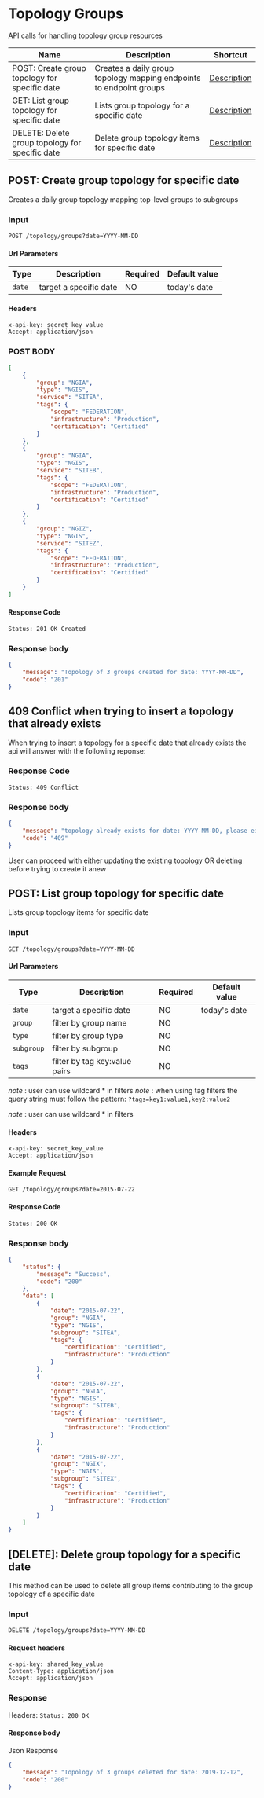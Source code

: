 # Topology Groups

API calls for handling topology group resources

| Name                                            | Description                                                         | Shortcut                     |
| ----------------------------------------------- | ------------------------------------------------------------------- | ---------------------------- |
| POST: Create group topology for specific date   | Creates a daily group topology mapping endpoints to endpoint groups | <a href="#1">Description</a> |
| GET: List group topology for specific date      | Lists group topology for a specific date                            | <a href="#2">Description</a> |
| DELETE: Delete group topology for specific date | Delete group topology items for specific date                       | <a href="#3">Description</a> |

<a id="1"></a>

## POST: Create group topology for specific date

Creates a daily group topology mapping top-level groups to subgroups

### Input

```
POST /topology/groups?date=YYYY-MM-DD
```

#### Url Parameters

| Type   | Description            | Required | Default value |
| ------ | ---------------------- | -------- | ------------- |
| `date` | target a specific date | NO       | today's date  |

#### Headers

```
x-api-key: secret_key_value
Accept: application/json
```

### POST BODY

```json
[
    {
        "group": "NGIA",
        "type": "NGIS",
        "service": "SITEA",
        "tags": {
            "scope": "FEDERATION",
            "infrastructure": "Production",
            "certification": "Certified"
        }
    },
    {
        "group": "NGIA",
        "type": "NGIS",
        "service": "SITEB",
        "tags": {
            "scope": "FEDERATION",
            "infrastructure": "Production",
            "certification": "Certified"
        }
    },
    {
        "group": "NGIZ",
        "type": "NGIS",
        "service": "SITEZ",
        "tags": {
            "scope": "FEDERATION",
            "infrastructure": "Production",
            "certification": "Certified"
        }
    }
]
```

#### Response Code

```
Status: 201 OK Created
```

### Response body

```json
{
    "message": "Topology of 3 groups created for date: YYYY-MM-DD",
    "code": "201"
}
```

## 409 Conflict when trying to insert a topology that already exists

When trying to insert a topology for a specific date that already exists the api will answer with the following reponse:

### Response Code

```
Status: 409 Conflict
```

### Response body

```json
{
    "message": "topology already exists for date: YYYY-MM-DD, please either update it or delete it first!",
    "code": "409"
}
```

User can proceed with either updating the existing topology OR deleting before trying to create it anew

<a id="2"></a>

## POST: List group topology for specific date

Lists group topology items for specific date

### Input

```
GET /topology/groups?date=YYYY-MM-DD
```

#### Url Parameters

| Type       | Description                   | Required | Default value |
| ---------- | ----------------------------- | -------- | ------------- |
| `date`     | target a specific date        | NO       | today's date  |
| `group`    | filter by group name          | NO       |               |
| `type`     | filter by group type          | NO       |               |
| `subgroup` | filter by subgroup            | NO       |               |
| `tags`     | filter by tag key:value pairs | NO       |               |

_note_ : user can use wildcard \* in filters
_note_ : when using tag filters the query string must follow the pattern: `?tags=key1:value1,key2:value2`

_note_ : user can use wildcard \* in filters

#### Headers

```
x-api-key: secret_key_value
Accept: application/json
```

#### Example Request

```
GET /topology/groups?date=2015-07-22
```

#### Response Code

```
Status: 200 OK
```

### Response body

```json
{
    "status": {
        "message": "Success",
        "code": "200"
    },
    "data": [
        {
            "date": "2015-07-22",
            "group": "NGIA",
            "type": "NGIS",
            "subgroup": "SITEA",
            "tags": {
                "certification": "Certified",
                "infrastructure": "Production"
            }
        },
        {
            "date": "2015-07-22",
            "group": "NGIA",
            "type": "NGIS",
            "subgroup": "SITEB",
            "tags": {
                "certification": "Certified",
                "infrastructure": "Production"
            }
        },
        {
            "date": "2015-07-22",
            "group": "NGIX",
            "type": "NGIS",
            "subgroup": "SITEX",
            "tags": {
                "certification": "Certified",
                "infrastructure": "Production"
            }
        }
    ]
}
```

<a id='3'></a>

## [DELETE]: Delete group topology for a specific date

This method can be used to delete all group items contributing to the group topology of a specific date

### Input

```
DELETE /topology/groups?date=YYYY-MM-DD
```

#### Request headers

```
x-api-key: shared_key_value
Content-Type: application/json
Accept: application/json
```

### Response

Headers: `Status: 200 OK`

#### Response body

Json Response

```json
{
    "message": "Topology of 3 groups deleted for date: 2019-12-12",
    "code": "200"
}
```
